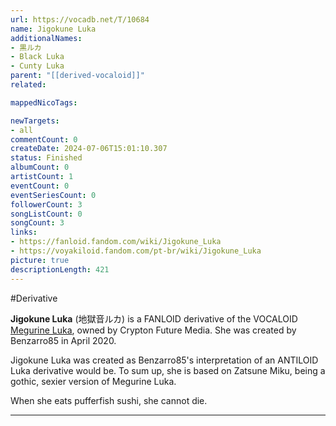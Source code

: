 ```yaml
---
url: https://vocadb.net/T/10684
name: Jigokune Luka
additionalNames: 
- 黒ルカ
- Black Luka
- Cunty Luka
parent: "[[derived-vocaloid]]"
related:

mappedNicoTags:

newTargets:
- all
commentCount: 0
createDate: 2024-07-06T15:01:10.307
status: Finished
albumCount: 0
artistCount: 1
eventCount: 0
eventSeriesCount: 0
followerCount: 3
songListCount: 0
songCount: 3
links: 
- https://fanloid.fandom.com/wiki/Jigokune_Luka
- https://voyakiloid.fandom.com/pt-br/wiki/Jigokune_Luka
picture: true
descriptionLength: 421
---
```


#Derivative

**Jigokune Luka** (地獄音ルカ) is a FANLOID derivative of the VOCALOID [Megurine Luka](https://vocadb.net/Ar/2), owned by Crypton Future Media. She was created by Benzarro85 in April 2020.

Jigokune Luka was created as Benzarro85's interpretation of an ANTILOID Luka derivative would be. To sum up, she is based on Zatsune Miku, being a gothic, sexier version of Megurine Luka.

When she eats pufferfish sushi, she cannot die.

---

